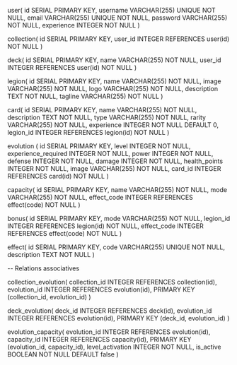 user(
  id SERIAL PRIMARY KEY,
  username VARCHAR(255) UNIQUE NOT NULL,
  email VARCHAR(255) UNIQUE NOT NULL,
  password VARCHAR(255) NOT NULL,
  experience INTEGER NOT NULL
)

collection(
  id SERIAL PRIMARY KEY,
  user_id INTEGER REFERENCES user(id) NOT NULL
)

deck(
  id SERIAL PRIMARY KEY,
  name VARCHAR(255) NOT NULL,
  user_id INTEGER REFERENCES user(id) NOT NULL
)

legion(
  id SERIAL PRIMARY KEY,
  name VARCHAR(255) NOT NULL,
  image VARCHAR(255) NOT NULL,
  logo VARCHAR(255) NOT NULL,
  description TEXT NOT NULL,
  tagline VARCHAR(255) NOT NULL
)

card(
  id SERIAL PRIMARY KEY,
  name VARCHAR(255) NOT NULL,
  description TEXT NOT NULL,
  type VARCHAR(255) NOT NULL,
  rarity VARCHAR(255) NOT NULL,
  experience INTEGER NOT NULL DEFAULT 0,
  legion_id INTEGER REFERENCES legion(id) NOT NULL
)

evolution (
  id SERIAL PRIMARY KEY,
  level INTEGER NOT NULL,
  experience_required INTEGER NOT NULL,
  power INTEGER NOT NULL,
  defense INTEGER NOT NULL,
  damage INTEGER NOT NULL,
  health_points INTEGER NOT NULL,
  image VARCHAR(255) NOT NULL,
  card_id INTEGER REFERENCES card(id) NOT NULL
)

capacity(
  id SERIAL PRIMARY KEY,
  name VARCHAR(255) NOT NULL,
  mode VARCHAR(255) NOT NULL,
  effect_code INTEGER REFERENCES effect(code) NOT NULL
)

bonus(
  id SERIAL PRIMARY KEY,
  mode VARCHAR(255) NOT NULL,
  legion_id INTEGER REFERENCES legion(id) NOT NULL,
  effect_code INTEGER REFERENCES effect(code) NOT NULL
)

effect(
  id SERIAL PRIMARY KEY,
  code VARCHAR(255) UNIQUE NOT NULL,
  description TEXT NOT NULL
)

-- Relations associatives

collection_evolution(
  collection_id INTEGER REFERENCES collection(id),
  evolution_id INTEGER REFERENCES evolution(id),
  PRIMARY KEY (collection_id, evolution_id)
)

deck_evolution(
  deck_id INTEGER REFERENCES deck(id),
  evolution_id INTEGER REFERENCES evolution(id),
  PRIMARY KEY (deck_id, evolution_id)
)

evolution_capacity(
  evolution_id INTEGER REFERENCES evolution(id),
  capacity_id INTEGER REFERENCES capacity(id),
  PRIMARY KEY (evolution_id, capacity_id),
  level_activation INTEGER NOT NULL,
  is_active BOOLEAN NOT NULL DEFAULT false
)